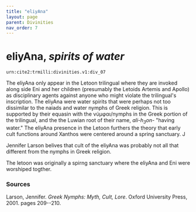 ```yaml
---
title: "eliyAna"
layout: page
parent: Divinities
nav_order: 7
---
```


# eliyAna, *spirits of water*

`urn:cite2:trmilli:divinities.v1:div_07`

The eliyAna only appear in the Letoon trilingual where they are invoked along side Eni and her children (presumably the Letoids Artemis and Apollo) as disciplinary agents against anyone who might violate the trilingual's inscription. The eliyAna were water spirits that were perhaps not too dissimilar to the naiads and water nymphs of Greek religion. This is supported by their equasin with the νύμφαι/nymphs in the Greek portion of the trilingual, and the the Luwian root of their name, *ali-h<sub>3</sub>on-* "having water." The eliyAna presence in the Letoon furthers the theory that early cult functions around Xanthos were centered around a spring sanctuary. J

Jennifer Larson belives that cult of the eliyAna was probably not all that different from the nymphs in Greek religion. 

The letoon was originally a spirng sanctuary where the eliyAna and Eni were worshiped togther. 

### Sources

Larson, Jennifer. *Greek Nymphs: Myth, Cult, Lore*. Oxford University Press, 2001. pages 209--210.
